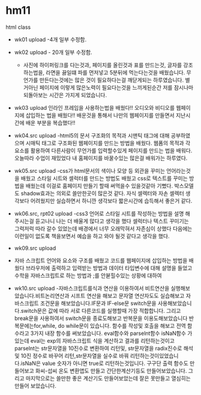 # hm11
html class


- wk01 upload
  -4개 일부 수정함.
- wk02 upload - 20개 일부 수정함.
  - 사진에 하이퍼링크를 다는것과, 페이지를 올린것과 표를 만드는것, 
    글자를 강조하는법을, 라면을 끓일떄 파를 먼저넣고 5분뒤에 먹는다는것을 배웠습니다.
    무언가를 만든다는것에는 많은 것이 필요하다는걸 깨닫게되는 하루였습니다.
    별거아닌 페이지에 이렇게 많은노력이 필요다는것을 느끼게된순간
    저를 잠시나마 되돌아보는 시간은 가지게 되었습니다.
- wk03 upload 
 인라인 프레임을 사용하는법을 배웠다!!
 오디오와 비디오를 웹페이지에 삽입하는 법을 배웠다!!
 배운것을 통해서 나만의 웹페이지를 만들면서 지난시간에 배운 부분을 복습했다!!

-  wk04.src upload
 -html5의 문서 구조화의 목적과 시맨틱 태그에 대해 공부하였으며
시매틱 태그로 구조화된 웹페이지를 만드는 방법을 배웠다.
웹폼의 목적과 각요소를 활용하여 다른사람이 무언가를 입력할수있게 페이지를 만드는 법을 배워다.
오늘따라 수업이 재밌었다 내 홈페이지를 바꿀수있는 많은걸 배워가는 하루였다.

- wk05.src upload
 -css가 html문서의 색이나 모양 등 외관을 꾸미는 언어라는것을 배웠고  스타일 시트와 
 셀럭터를 만드는 방법도 배웠고 css로 텍스트를 꾸미는 방법을 배웠는데 이걸로 홈페이지
 만들기 할때 써먹을수 있을것같아 기뻤다. 박스모델도 shadow효과는 의외로 쓸만한곳이 
 많은것 같다. 자식 셀렉터와 자손 셀렉터 생각보다 어려웠지만 실습하면서 하니깐
 생각보다 짧은시간에 습득해서 좋은거 같다.
 
- wk06.src, rpt02 upload
 -css3 언어로 스타일 시트를 작성하는 방법을 설명 해주시는걸 듣고나니 나는 더 배울게 많다고 
 생각을 했다 셀럭터나 텍스트 꾸미기는 그럭저럭 따라 갈수 있었는데 배경에서 너무 
 오래막혀서 자존심이 상했다 다음에는 이런일이 없도록 책을보면서 예습을 하고 와야
 될것 같다고 생각을 했다.

- wk09.src upload
 - 자바 스크립트 언어와 요소와 구조를 배웠고 코드를 웹페이지에 삽입하는 방법을 배웠다
 브라우저에 출력하고 입력받는 방법과 데이터 타입변수에 대해 설명을 들었고
 수학을 자바스크립트로 하는 방법과 ;를 안붇힐수있는 상황에 대하여 

- wk10.src upload
 -자바스크립트를식과 연산을 이용하여서 비트연산을 실행해보았습니다.비트논리연산과 시프트 연산을 해보고 문자열 연산자도도 실습해보고 자바스크립트 조건문을 해보았습니다.IF문과 IF-else문 switch문을 사용해보았습니다.switch문은 값에 따라 서로 다른코드를 실행할때 가장 적합합니다. 그리고 break문을 사용하여서 switch문을 종료도해보고 반복문을 이용도해보았습니다 반복문에는for,while, do while문이 있습니다. 함수를 작성및 호출을 해보고 전역 함수라고 3가지 내장 함수를 써보았습니다. eval함수와 parselnt함수 isNaN함수 가있는데 eval는 exp의 자바스크립트 식을 계산하고 결과를 리턴하는것이고 parselnt는 str문자열을 10진수로 변환하여 리턴및, str문자열을 radix진수로 해석및 10진 정수로 바꾸어 리턴,str문자열을 실수로 바꿔 리턴하는것이있었습니다.isNaN은 value 숫자가 아니면 true로 리턴하는것입니다. 구구단 출력 함수도 만들어보고 화씨-섭씨 온도 변환앱도 만들고 간단한계산기등도 만들어보았습니다. 그리고 마지막으로는 쓸만한 좋은 계산기도 만들어보았는데 잘은 못만들고 열심히는 만들어 보았습니다.
